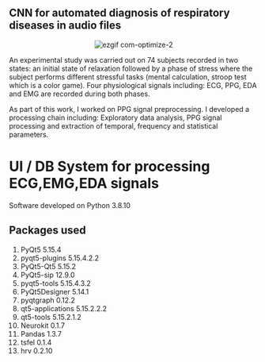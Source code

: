 ## CNN for automated diagnosis of respiratory diseases in audio files

<div align="center">
  
![ezgif com-optimize-2](https://github.com/Smainfet/ui_stress-master_2/assets/97527246/685fcd41-9c1a-4523-b11c-a9162f6d180f)

</div>

An experimental study was carried out on 74 subjects recorded in two states: an initial state of relaxation followed by a phase of stress where the subject performs different stressful tasks (mental calculation, stroop test which is a color game). Four physiological signals including: ECG, PPG, EDA and EMG are recorded during both phases.

As part of this work, I worked on PPG signal preprocessing. I developed a processing chain including: Exploratory data analysis, PPG signal processing and extraction of temporal, frequency and statistical parameters.

# UI / DB System for processing ECG,EMG,EDA signals

Software developed on Python 3.8.10

## Packages used

1. PyQt5   5.15.4
2. pyqt5-plugins 5.15.4.2.2
3. PyQt5-Qt5 5.15.2
4. PyQt5-sip 12.9.0
5. pyqt5-tools 5.15.4.3.2
6. PyQt5Designer 5.14.1
7. pyqtgraph 0.12.2
8. qt5-applications 5.15.2.2.2
9. qt5-tools 5.15.2.1.2
10. Neurokit 0.1.7
11. Pandas 1.3.7
12. tsfel 0.1.4
13. hrv 0.2.10
